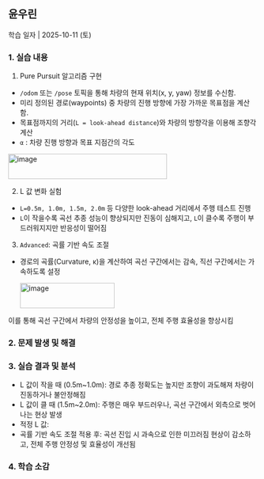 ## 윤우린

학습 일자 | 2025-10-11 (토)

### 1. 실습 내용
1) Pure Pursuit 알고리즘 구현
- `/odom` 또는 `/pose` 토픽을 통해 차량의 현재 위치(x, y, yaw) 정보를 수신함.
- 미리 정의된 경로(waypoints) 중 차량의 진행 방향에 가장 가까운 목표점을 계산함.
- 목표점까지의 거리(`L = look-ahead distance`)와 차량의 방향각을 이용해 조향각 계산
- `α` : 차량 진행 방향과 목표 지점간의 각도​

<img width="321" height="51" alt="image" src="https://github.com/user-attachments/assets/9a66c670-d9e9-403e-a5ad-771a35a94d09" />

2) L 값 변화 실험
- `L=0.5m, 1.0m, 1.5m, 2.0m` 등 다양한 look-ahead 거리에서 주행 테스트 진행
- `L`이 작을수록 곡선 추종 성능이 향상되지만 진동이 심해지고, `L`이 클수록 주행이 부드러워지지만 반응성이 떨어짐

3) `Advanced`: 곡률 기반 속도 조절
- 경로의 곡률(Curvature, κ)을 계산하여 곡선 구간에서는 감속, 직선 구간에서는 가속하도록 설정
  
  <img width="191" height="51" alt="image" src="https://github.com/user-attachments/assets/aebd271c-f0b1-47ee-b84c-7e8c3eb68dd2" />
이를 통해 곡선 구간에서 차량의 안정성을 높이고, 전체 주행 효율성을 향상시킴

### 2. 문제 발생 및 해결

### 3. 실습 결과 및 분석
- L 값이 작을 때 (0.5m~1.0m): 경로 추종 정확도는 높지만 조향이 과도해져 차량이 진동하거나 불안정해짐
- L 값이 클 때 (1.5m~2.0m): 주행은 매우 부드러우나, 곡선 구간에서 외측으로 벗어나는 현상 발생
- 적정 L 값: 
- 곡률 기반 속도 조절 적용 후: 곡선 진입 시 과속으로 인한 미끄러짐 현상이 감소하고, 전체 주행 안정성 및 효율성이 개선됨

### 4. 학습 소감

